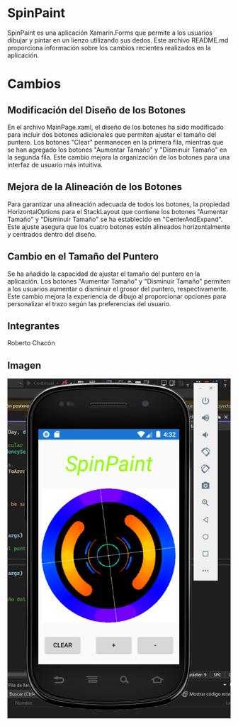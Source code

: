 # SpinPaint

SpinPaint es una aplicación Xamarin.Forms que permite a los usuarios dibujar y pintar en un lienzo utilizando sus dedos. Este archivo README.md proporciona información sobre los cambios recientes realizados en la aplicación.

# Cambios

## Modificación del Diseño de los Botones
En el archivo MainPage.xaml, el diseño de los botones ha sido modificado para incluir dos botones adicionales que permiten ajustar el tamaño del puntero. Los botones "Clear" permanecen en la primera fila, mientras que se han agregado los botones "Aumentar Tamaño" y "Disminuir Tamaño" en la segunda fila. Este cambio mejora la organización de los botones para una interfaz de usuario más intuitiva.

## Mejora de la Alineación de los Botones
Para garantizar una alineación adecuada de todos los botones, la propiedad HorizontalOptions para el StackLayout que contiene los botones "Aumentar Tamaño" y "Disminuir Tamaño" se ha establecido en "CenterAndExpand". Este ajuste asegura que los cuatro botones estén alineados horizontalmente y centrados dentro del diseño.

## Cambio en el Tamaño del Puntero
Se ha añadido la capacidad de ajustar el tamaño del puntero en la aplicación. Los botones "Aumentar Tamaño" y "Disminuir Tamaño" permiten a los usuarios aumentar o disminuir el grosor del puntero, respectivamente. Este cambio mejora la experiencia de dibujo al proporcionar opciones para personalizar el trazo según las preferencias del usuario.

## Integrantes
Roberto Chacón

## Imagen
![SpinPaint application screenshot](Screenshots/mas_menos.png "SpinPaint application screenshot")
